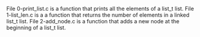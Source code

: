 File 0-print_list.c is a function that prints all the elements of a list_t list.
File 1-list_len.c is a a function that returns the number of elements in a linked list_t list.
File 2-add_node.c is a function that adds a new node at the beginning of a list_t list.